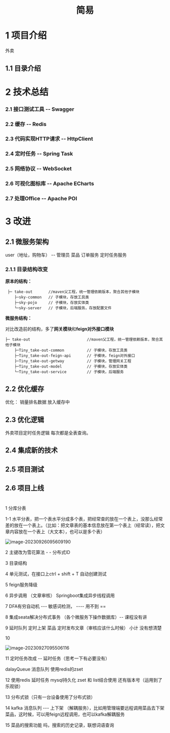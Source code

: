 <h1 align = "center">简易</h1>

# 1 项目介绍

外卖

## 1.1 目录介绍





# 2 技术总结

### 2.1 接口测试工具 -- Swagger



### 2.2 缓存 -- Redis



### 2.3 代码实现HTTP请求 -- HttpClient



### 2.4 定时任务 -- Spring Task



### 2.5 网络协议 -- WebSocket



### 2.6 可视化图标库 -- Apache ECharts



### 2.7 处理Office -- Apache POI



# 3 改进

## 2.1 微服务架构

user（地址，购物车）   -- 管理员    菜品     订单服务     定时任务服务 

### 2.1.1 目录结构改变

**原本的结构：**

```
 ├─ take-out       //maven父工程，统一管理依赖版本，聚合其他子模块
    ├─sky-common   // 子模块，存放工具类
    ├─sky-pojo     // 子模块，存放实体类
    └─sky-server   // 子模块，后端服务，存放配置文件
```

**微服务结构：**

对比改造前的结构，多了**网关模块**和**feign对外接口模块**

```
├─ take-out 						//maven父工程，统一管理依赖版本，聚合其他子模块
    ├─Tiny_take-out-common          // 子模块，存放工具类
    ├─Tiny_take-out-feign-api		// 子模块，feign对外接口
    ├─Tiny_take-out-getway			// 子模块，管理网关工程
    ├─Tiny_take-out-model     		// 子模块，存放实体类
    └─Tiny_take-out-service			// 子模块，后端服务
```







## 2.2 优化缓存

优化：   销量排名数据 放入缓存中

## 2.3 优化逻辑



外卖项目定时任务逻辑  每次都是全表查询。

## 2.4 集成新的技术

## 2.5 项目测试



## 2.6 项目上线





# 

1 分库分表

1-1 水平分表，把一个表水平分成多个表，把经常查的放在一个表上，没那么经常差的放在一个表上。（比如：把文章表的基本信息放在第一个表上（经常读），把文章内容放在一个表上（大文本），也可以是多个表）

![image-20230926095609190](D:\Project\java_project\sky_take-out\README.assets\image-20230926095609190.png)

2 主键改为雪花算法 - - 分布式ID

3 目录结构

4 单元测试，在接口上ctrl + shift + T 自动创建测试

5 feign服务降级

6 异步调用  （文章审核） Springboot集成异步线程调用

7 DFA有穷自动机 --- 敏感词检测，   ---- 用不到 ==

8 集成seata解决分布式事务 （各个微服务下操作数据库）-- 课程没有讲

9 延时队列  定时上架  菜品   定时发布文章（审核应该什么时候）  小计 没有想清楚

10 

![image-20230927095506116](D:\Project\java_project\sky_take-out\README.assets\image-20230927095506116.png)

11 定时任务改成   --   延时任务（思考一下有必要没有）

dalayQueue   消息队列   使用redis的zset  

12  使用redis 延时任务  mysql持久化  zset 和 list结合使用    还有版本号（运用到了乐观锁）

13 分布式锁（只有一台设备使用了分布式锁）

14 kafka   消息队列   --- 上下架 （解耦服务），比如用管理端要远程调用菜品去下架菜品，这时候，可以用feign远程调用，也可以kafka解耦服务

15 菜品的搜索功能 吗，搜索的历史记录，联想词语查询
